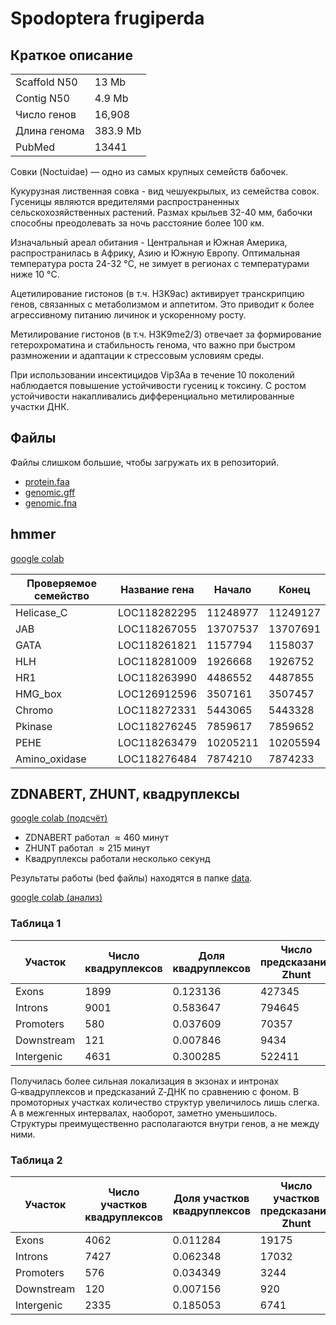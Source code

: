 # Spodoptera frugiperda

## Краткое описание

| | |
|---|---|
| Scaffold N50 | 13 Mb |
| Contig N50 | 4.9 Mb |
| Число генов | 16,908 |
| Длина генома | 383.9 Mb |
| PubMed | 13441 |

Совки (Noctuidae) — одно из самых крупных семейств бабочек.

Кукурузная лиственная совка - вид чешуекрылых, из семейства совок. Гусеницы являются вредителями распространенных сельскохозяйственных растений. Размах крыльев 32-40 мм, бабочки способны преодолевать за ночь расстояние более 100 км. 

Изначальный ареал обитания - Центральная и Южная Америка, распространилась в Африку, Азию и Южную Европу. Оптимальная температура роста 24-32 °C, не зимует в регионах с температурами ниже 10 °C.

Ацетилирование гистонов (в т.ч. H3K9ac) активирует транскрипцию генов, связанных с метаболизмом и аппетитом. Это приводит к более агрессивному питанию личинок и ускоренному росту.

Метилирование гистонов (в т.ч. H3K9me2/3) отвечает за формирование гетерохроматина и стабильность генома, что важно при быстром размножении и адаптации к стрессовым условиям среды.

При использовании инсектицидов Vip3Aa в течение 10 поколений наблюдается повышение устойчивости гусениц к токсину. С ростом устойчивости накапливались дифференциально метилированные участки ДНК.


## Файлы

Файлы слишком большие, чтобы загружать их в репозиторий.

* [protein.faa](https://ftp.ncbi.nlm.nih.gov/genomes/all/GCF/023/101/765/GCF_023101765.2_AGI-APGP_CSIRO_Sfru_2.0/GCF_023101765.2_AGI-APGP_CSIRO_Sfru_2.0_protein.faa.gz)
* [genomic.gff](https://ftp.ncbi.nlm.nih.gov/genomes/all/GCF/023/101/765/GCF_023101765.2_AGI-APGP_CSIRO_Sfru_2.0/GCF_023101765.2_AGI-APGP_CSIRO_Sfru_2.0_genomic.gff.gz)
* [genomic.fna](https://ftp.ncbi.nlm.nih.gov/genomes/all/GCF/023/101/765/GCF_023101765.2_AGI-APGP_CSIRO_Sfru_2.0/GCF_023101765.2_AGI-APGP_CSIRO_Sfru_2.0_genomic.fna.gz)

## hmmer

[google colab](https://colab.research.google.com/drive/1Eys6td1At-LS_TUmGZ-EXwGpAmYfXX8O?usp=sharing)

| Проверяемое семейство | Название гена | Начало | Конец |
|----------------|--------------|----------|---------|
|     Helicase_C | LOC118282295 | 11248977 | 11249127|
|            JAB | LOC118267055 | 13707537 | 13707691|
|           GATA | LOC118261821 |  1157794 |  1158037|
|            HLH | LOC118281009 |  1926668 |  1926752|
|            HR1 | LOC118263990 |  4486552 |  4487855|
|        HMG_box | LOC126912596 |  3507161 |  3507457|
|         Chromo | LOC118272331 |  5443065 |  5443328|
|        Pkinase | LOC118276245 |  7859617 |  7859652|
|           PEHE | LOC118263479 | 10205211 | 10205594|
|  Amino_oxidase | LOC118276484 |  7874210 |  7874233|


## ZDNABERT, ZHUNT, квадруплексы

[google colab (подсчёт)](https://colab.research.google.com/drive/16Wp2ZhF2aLNtto8i0iHQwy3XCe1kCAk6?usp=sharing)

* ZDNABERT работал $\approx 460$ минут
* ZHUNT работал $\approx 215$ минут
* Квадруплексы работали несколько секунд

Результаты работы (bed файлы) находятся в папке [data](/data/).

[google colab (анализ)](https://colab.research.google.com/drive/19dyJY_9eZef1u9PQuKg1dEBoi4okl5_O?usp=sharing)

### Таблица 1

| Участок | Число квадруплексов | Доля квадруплексов | Число предсказаний Zhunt | Доля предсказаний Zhunt | Число предсказаний ZDNABERT | Доля предсказаний ZDNABERT |
|------------|---------|----------|---------|----------|---------|----------|
| Exons      | 1899    | 0.123136 | 427345   | 0.23426 | 28720   | 0.343446 |
| Introns    | 9001    | 0.583647 | 794645   | 0.43561 | 36300   | 0.434091 |
| Promoters  | 580     | 0.037609 | 70357    | 0.03856 | 3214    | 0.038434 |
| Downstream | 121     | 0.007846 | 9434     | 0.00517 | 431     | 0.005154 |
| Intergenic | 4631    | 0.300285 | 522411   | 0.28637 | 19683   | 0.235378 |

Получилась более сильная локализация в экзонах и интронах G‑квадруплексов и предсказаний Z‑ДНК по сравнению с фоном.
В промоторных участках количество структур увеличилось лишь слегка.
А в межгенных интервалах, наоборот, заметно уменьшилось. Структуры преимущественно располагаются внутри генов, а не между ними.

### Таблица 2

| Участок | Число участков квадруплексов | Доля участков квадруплексов | Число участков предсказаний Zhunt | Доля участков предсказаний Zhunt | Число участков предсказаний ZDNABERT | Доля участков предсказаний ZDNABERT |
|------------|---------|----------|---------|----------|---------|----------|
| Exons      | 4062    | 0.011284 | 19175    | 0.101477 | 59184   | 0.164415 |
| Introns    | 7427    | 0.062348 | 17032    | 0.304432 | 14695   | 0.123361 |
| Promoters  | 576     | 0.034349 | 3244     | 0.334875 | 2354    | 0.140378 |
| Downstream | 120     | 0.007156 | 920      | 0.100462 | 366     | 0.021826 |
| Intergenic | 2335    | 0.185053 | 6741     | 0.469751 | 4257    | 0.337375 |






